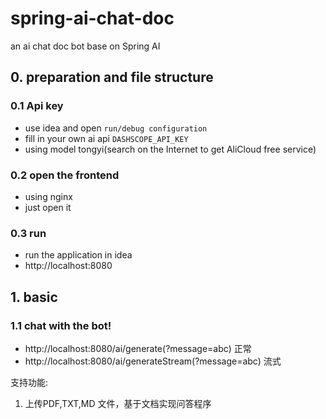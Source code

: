 # spring-ai-chat-doc
an ai chat doc bot base on Spring AI

## 0. preparation and file structure

### 0.1 Api key 
- use idea and open `run/debug configuration`
- fill in your own ai api `DASHSCOPE_API_KEY`
- using model tongyi(search on the Internet to get AliCloud free service)
### 0.2 open the frontend
- using nginx 
- just open it
### 0.3 run
- run the application in idea
- http://localhost:8080
## 1. basic
### 1.1 chat with the bot!
- http://localhost:8080/ai/generate(?message=abc) 正常
- http://localhost:8080/ai/generateStream(?message=abc) 流式

支持功能:
1. 上传PDF,TXT,MD 文件，基于文档实现问答程序

